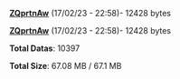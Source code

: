 [**ZQprtnAw**](/data/ZQprtnAw.txt) (17/02/23 - 22:58)- 12428 bytes

[**ZQprtnAw**](/data/ZQprtnAw.txt) (17/02/23 - 22:58)- 12428 bytes

**Total Datas**: 10397

**Total Size**: 67.08 MB / 67.1 MB